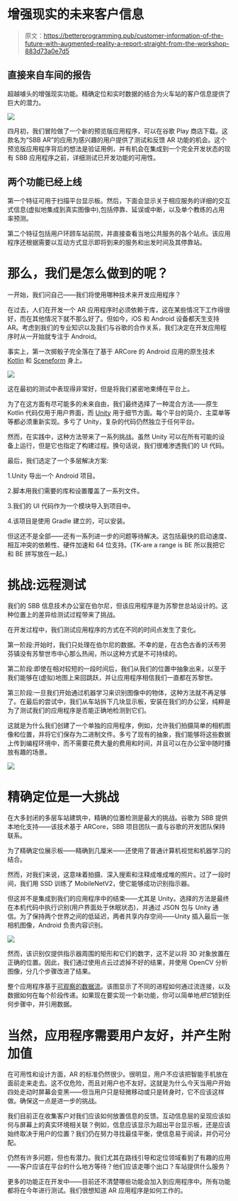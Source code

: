 # 增强现实的未来客户信息

> 原文：<https://betterprogramming.pub/customer-information-of-the-future-with-augmented-reality-a-report-straight-from-the-workshop-883d73a0e7d5>

## 直接来自车间的报告

超越噱头的增强现实功能。精确定位和实时数据的结合为火车站的客户信息提供了巨大的潜力。

![](img/d7671e07325b0a4beee510046321af1b.png)

四月初，我们冒险做了一个新的预览版应用程序，可以在谷歌 Play 商店下载。这款名为“SBB AR”的应用为感兴趣的用户提供了测试和反馈 AR 功能的机会。这个预览版应用程序背后的想法是验证用例，并有机会在集成到一个完全开发状态的现有 SBB 应用程序之前，详细测试已开发功能的可用性。

## **两个功能已经上线**

第一个特征可用于扫描平台显示板。然后，下面会显示关于相应服务的详细的交互式信息(虚拟地集成到真实图像中),包括停靠、延误或中断，以及单个教练的占用率预测。

第二个特征包括用户环顾车站前院，并直接查看当地公共服务的各个站点。该应用程序还根据需要以互动方式显示即将到来的服务和出发时间及其停靠站。

# 那么，我们是怎么做到的呢？

一开始，我们问自己——我们将使用哪种技术来开发应用程序？

在过去，人们在开发一个 AR 应用程序时必须依赖于库，这在某些情况下工作得很好，而在其他情况下就不那么好了。但如今，iOS 和 Android 设备都天生支持 AR。考虑到我们的专业知识以及我们与谷歌的合作关系，我们决定在开发应用程序时从一开始就专注于 Android。

事实上，第一次掷骰子完全落在了基于 ARCore 的 Android 应用的原生技术 [Kotlin](https://developer.android.com/kotlin/) 和 [Sceneform](https://developers.google.com/ar/develop/java/sceneform/) 身上。

![](img/12d387c3054006237625e4aea143c7b2.png)

这在最初的测试中表现得非常好，但是将我们紧密地束缚在平台上。

为了在这方面有尽可能多的未来自由，我们最终选择了一种混合方法——原生 Kotlin 代码仅用于用户界面，而 [Unity](https://unity.com/) 用于细节方面。每个平台的简介、主菜单等等都必须重新实现。多亏了 Unity，复杂的代码仍然独立于任何平台。

然而，在实践中，这种方法带来了一系列挑战。虽然 Unity 可以在所有可能的设备上运行，但是它也指定了构建过程。换句话说，我们很难渗透我们的 UI 代码。

最后，我们选定了一个多层解决方案:

1.Unity 导出一个 Android 项目。

2.脚本用我们需要的库和设置覆盖了一系列文件。

3.我们的 UI 代码作为一个模块导入到项目中。

4.该项目是使用 Gradle 建立的，可以安装。

但这还不是全部——还有一系列进一步的问题等待解决。这包括最快的启动速度、相互冲突的依赖性、硬件加速和 64 位支持。(TK-are a range is BE 所以我把它和 BE 拼写放在一起。)

# 挑战:远程测试

我们的 SBB 信息技术办公室在伯尔尼，但该应用程序是为苏黎世总站设计的。这种位置上的差异给测试过程带来了挑战。

在开发过程中，我们测试应用程序的方式在不同的时间点发生了变化。

第一阶段:开始时，我们只处理在伯尔尼的数据。不幸的是，在古色古香的沃布劳芬镇没有苏黎世市中心那么热闹，所以这种方式是不可持续的。

第二阶段:即使在相对较短的一段时间后，我们从我们的位置中抽象出来，以至于我们能够在(虚拟)地图上来回跳跃，并让应用程序相信我们一直都在苏黎世。

第三阶段:一旦我们开始通过机器学习来识别图像中的物体，这种方法就不再足够了。在最后的尝试中，我们从车站拆下几块显示板，安装在我们的办公室，纯粹是为了测试我们的应用程序是否能正确地检测到它们。

这就是为什么我们创建了一个单独的应用程序，例如，允许我们拍摄简单的相机图像和位置，并将它们保存为二进制文件。多亏了现有的抽象，我们能够将这些数据上传到编程环境中，而不需要花费大量的费用和时间，并且可以在办公室中随时播放有趣的场景。

![](img/0f79cc41f97e7404c3c323fbdd365e5e.png)

# 精确定位是一大挑战

在大多封闭的多层车站建筑中，精确的位置检测是最大的挑战。谷歌为 SBB 提供本地化支持——该技术基于 ARCore，SBB 项目团队一直与谷歌的开发团队保持联系。

为了精确定位展示板——精确到几厘米——还使用了普通计算机视觉和机器学习的结合。

然而，对我们来说，这意味着拍摄、深入搜索和注释成堆成堆的照片。过了一段时间，我们用 SSD 训练了 MobileNetV2，使它能够成功识别指示器。

但这并不是集成到我们的应用程序中的结束——尤其是 Unity。选择的方法是最终在本机代码中执行识别(用户界面处于休眠状态)，并通过 JSON 包与 Unity 通信。为了保持两个世界之间的低延迟，两者共享内存空间——Unity 插入最后一张相机图像，Android 负责内容识别。

![](img/8dc0e09155088b18df9ad40e99a9ea69.png)

然而，该识别仅提供指示器周围的矩形和它们的数字，这不足以将 3D 对象放置在正确的位置。因此，我们通过使用点云过滤掉不好的结果，并使用 OpenCV 分析图像，分几个步骤改进了结果。

整个应用程序基于[可观察的数据流](http://reactivex.io/)。该图显示了不同的进程如何通过流连接，以及数据如何在每个阶段传递。如果现在要实现一个新功能，你可以简单地*把它*锁到任何步骤中，并引用数据。

# 当然，应用程序需要用户友好，并产生附加值

在可用性和设计方面，AR 的标准仍然很少。很明显，用户不应该把智能手机放在面前走来走去。这不仅危险，而且对用户也不友好。这就是为什么今天当用户开始四处走动时屏幕会变黑——但当用户只是轻微移动或只是转身时，它不应该这样做。确保这一点是进一步的挑战。

我们目前正在收集客户对我们应该如何放置信息的反馈。互动信息层的呈现应该如何与屏幕上的真实环境相关联？例如，信息应该显示为超出平台显示板，还是应该始终取决于用户的位置？我们仍在努力寻找最佳平衡，使信息易于阅读，并仍可分配。

仍然有许多问题，但也有潜力。我们尤其在路线引导和定位领域看到了有趣的应用——客户应该在平台的什么地方等待？他们应该走哪个出口？车站提供什么服务？

更多的功能正在开发中——目前还不清楚哪些功能会加入到应用程序中。所有功能都将在今年进行测试。我们很想知道 AR 应用程序是如何工作的。